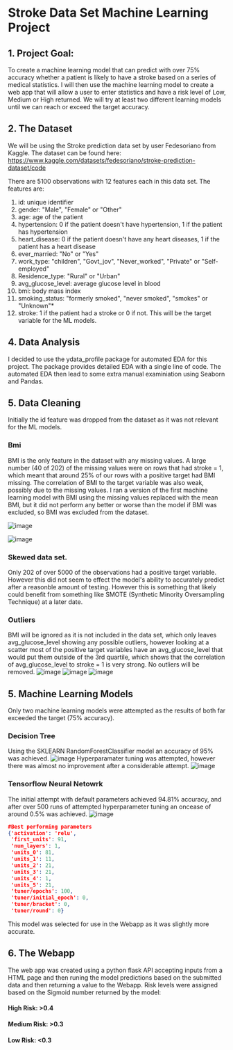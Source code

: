 # Stroke Data Set Machine Learning Project
## 1. Project Goal:
To create a machine learning model that can predict with over 75% accuracy whether a patient is likely to have a stroke based on a series of medical statistics. I will then use the machine learning model to create a web app that will allow a user to enter statistics and have a risk level of Low, Medium or High returned. We will try at least two different learning models until we can reach or exceed the target accuracy. 

## 2. The Dataset
We will be using the Stroke prediction data set by user Fedesoriano from Kaggle. The dataset can be found here: https://www.kaggle.com/datasets/fedesoriano/stroke-prediction-dataset/code

There are 5100 observations with 12 features each in this data set. The features are:
1) id: unique identifier
2) gender: "Male", "Female" or "Other"
3) age: age of the patient
4) hypertension: 0 if the patient doesn't have hypertension, 1 if the patient has hypertension
5) heart_disease: 0 if the patient doesn't have any heart diseases, 1 if the patient has a heart disease
6) ever_married: "No" or "Yes"
7) work_type: "children", "Govt_jov", "Never_worked", "Private" or "Self-employed"
8) Residence_type: "Rural" or "Urban"
9) avg_glucose_level: average glucose level in blood
10) bmi: body mass index
11) smoking_status: "formerly smoked", "never smoked", "smokes" or "Unknown"*
12) stroke: 1 if the patient had a stroke or 0 if not. This will be the target variable for the ML models.

## 4. Data Analysis
I decided to use the ydata_profile package for automated EDA for this project. The package provides detailed EDA with a single line of code. The automated EDA then lead to some extra manual examiniation using Seaborn and Pandas. 

## 5. Data Cleaning
Initially the id feature was dropped from the dataset as it was not relevant for the ML models.

### Bmi
BMI is the only feature in the dataset with any missing values. A large number (40 of 202) of the missing values were on rows that had stroke = 1, which meant that around 25% of our rows with a positive target had BMI missing. The correlation of BMI to the target variable was also weak, possibly due to the missing values. I ran a version of the first machine learning model with BMI using the missing values replaced with the mean BMI, but it did not perform any better or worse than the model if BMI was excluded, so BMI was excluded from the dataset. 

![image](https://github.com/Evkn00/project_4/assets/69624124/79a29753-fb67-4013-b904-23218e4ea924)

![image](https://github.com/Evkn00/project_4/assets/69624124/dece073c-7ece-49ec-94c7-661eab097da9)

### Skewed data set.
Only 202 of over 5000 of the observations had a positive target variable. However this did not seem to effect the model's ability to accurately predict after a reasonble amount of testing. However this is something that likely could benefit from something like SMOTE (Synthetic Minority Oversampling Technique) at a later date.

### Outliers
BMI will be ignored as it is not included in the data set, which only leaves avg_glucose_level showing any possible outliers, however looking at a scatter most of the positive target variables have an avg_glucose_level that would put them outside of the 3rd quartile, which shows that the correlation of avg_glucose_level to stroke = 1 is very strong. No outliers will be removed.
![image](https://github.com/Evkn00/project_4/assets/69624124/d793b833-ce60-4c2b-9341-ad007683aa65)
![image](https://github.com/Evkn00/project_4/assets/69624124/fd84a903-e3b7-45a8-91c2-bbb01eb85ce3)
![image](https://github.com/Evkn00/project_4/assets/69624124/9954dae8-8ea9-4de3-bf25-4ecd13164447)

## 5. Machine Learning Models
Only two machine learning models were attempted as the results of both far exceeded the target (75% accuracy).

### Decision Tree
Using the SKLEARN RandomForestClassifier model an accuracy of 95% was achieved. 
![image](https://github.com/Evkn00/project_4/assets/69624124/7753d7b7-4f8d-4e2a-a4ab-2538e0230edc)
Hyperparamater tuning was attempted, however there was almost no improvement after a considerable attempt. 
![image](https://github.com/Evkn00/project_4/assets/69624124/d8bc7a35-c216-4f6b-b7ff-c0f33c28c3ad)

### Tensorflow Neural Netowrk
The initial attempt with default parameters achieved 94.81% accuracy, and after over 500 runs of attempted hyperparameter tuning an oncease of around 0.5% was achieved. 
![image](https://github.com/Evkn00/project_4/assets/69624124/af6df0e1-27a5-480f-9c5f-e23d648075b3)
``` json
#Best performing parameters
{'activation': 'relu',
 'first_units': 91,
 'num_layers': 1,
 'units_0': 81,
 'units_1': 11,
 'units_2': 21,
 'units_3': 21,
 'units_4': 1,
 'units_5': 21,
 'tuner/epochs': 100,
 'tuner/initial_epoch': 0,
 'tuner/bracket': 0,
 'tuner/round': 0}
```

This model was selected for use in the Webapp as it was slightly more accurate.

## 6. The Webapp
The web app was created using a python flask API accepting inputs from a HTML page and then runing the model predictions based on the submitted data and then returning a value to the Webapp. Risk levels were assigned based on the Sigmoid number returned by the model:
  #### High Risk: >0.4
  #### Medium Risk: >0.3
  #### Low Risk: <0.3







